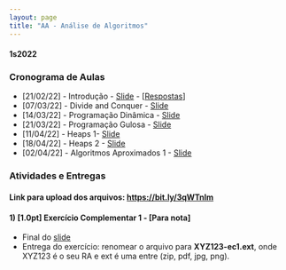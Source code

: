 ```yaml
---
layout: page
title: "AA - Análise de Algoritmos"
---
```


#### **1s2022**

### Cronograma de Aulas

- [21/02/22] - Introdução - <a href="/aa/Aula1.pdf" target="_blank">Slide</a> - [<a href="https://www.chegg.com/homework-help/algorithms-1st-edition-chapter-0-solutions-9780073523408" target="_blank">Respostas</a>]
- [07/03/22] - Divide and Conquer - <a href="/aa/Aula2.pdf" target="_blank">Slide</a>
- [14/03/22] - Programação Dinâmica - <a href="/aa/Aula3.pdf" target="_blank">Slide</a>
- [21/03/22] - Programação Gulosa - <a href="/aa/Aula4.pdf" target="_blank">Slide</a>
- [11/04/22] - Heaps 1- <a href="/aa/Aula5.pdf" target="_blank">Slide</a>
- [18/04/22] - Heaps 2 - <a href="/aa/Aula6.pdf" target="_blank">Slide</a>
- [02/04/22] - Algoritmos Aproximados 1 - <a href="/aa/Aula7.pdf" target="_blank">Slide</a>


<!--
- [15/02/22] - Apresentação da disciplina - <a href="/so/Aula1-Introducao.pdf" target="_blank">Slide</a>
- [23/02/21] - Kernel - <a href="/so/Aula2-Kernel.pdf" target="_blank">Slide</a>
- [02/03/21] - Processos - <a href="/so/Aula3-Processos.pdf" target="_blank">Slide</a>
- [09/03/21] - Threads - <a href="/so/Aula4-Threads.pdf" target="_blank">Slide</a>
- [16/03/21] - Atividade Prática - <a href="/so/labs/lab3" target="_blank">Multiprocessing vs Multithreading</a>
- [23/03/21] - Sincronismo - <a href="/so/Aula5-Sincronismo1.pdf" target="_blank">Slide</a>
- [30/03/21] - Exclusão Mútua e Semáforos - <a href="/so/Aula6-Sincronismo2.pdf" target="_blank">Slide</a>
- [06/04/21] - Eventos, Condições e Barreiras - <a href="/so/Aula7-Sincronismo3.pdf" target="_blank">Slide</a>
- [13/04/21] - Deadlock - <a href="/so/Aula8-Deadlock.pdf" target="_blank">Slide</a>
- [20/04/21] - Escalonamento de CPU - <a href="/so/Aula9-Escalonamento.pdf" target="_blank">Slide</a>
- [27/04/21] - Sistemas de Arquivos - pt.1 - <a href="/so/Aula10-SistemaArquivos.pdf" target="_blank">Slide</a>
- [04/04/21] - Sistemas de Arquivos - pt.2 - <a href="/so/Aula11-SistemaArquivos2.pdf" target="_blank">Slide</a> -->

### Atividades e Entregas

#### Link para upload dos arquivos: <a href='https://bit.ly/3qWTnlm' target="_blank">https://bit.ly/3qWTnlm</a>


#### 1) [1.0pt] Exercício Complementar 1 - [Para nota]
 - Final do <a href="/aa/Aula4.pdf" target="_blank">slide</a>
 - Entrega do exercício: renomear o arquivo para **XYZ123-ec1.ext**, onde XYZ123 é o seu RA e ext é uma entre (zip, pdf, jpg, png).


<!-- #### 1) [1.0pt] Leitura complementar 1 - [Para nota]
 - https://bit.ly/37Av2rZ

#### 2) Prática 1 - <a href="/so/pratica1" target="_blank">Módulos do kernel</a>
 - Entrega do exercício extra: renomear o arquivo para **XYZ123-modulos.pdf**, onde XYZ123 é o seu RA.

#### 3) [1.0pt] Lab 1 - <a href="/so/labs/lab1" target="_blank">Processos</a> - [Para nota]
 - Entrega do exercício: renomear o arquivo para **XYZ123-processos.zip**, onde XYZ123 é o seu RA.
 - O arquivo zip deve conter o código fonte (.py) e o relatório pedido (.doc ou .pdf)

#### 4) [1.0pt] Lab 2 - <a href="/so/labs/lab2" target="_blank">Threads</a> - [Para nota]
 - Entrega do exercício: renomear o arquivo para **XYZ123-threads.zip**, onde XYZ123 é o seu RA.
 - O arquivo zip deve conter o código fonte (.py) e o relatório pedido (.doc ou .pdf)

#### 5) [1.0pt] Lab3 - <a href="/so/labs/lab3" target="_blank">Multiprocessing vs Multithreading</a>  - [Para nota]
 - Entrega do exercício: responder as questões do forms durante a aula - <a href="https://forms.office.com/r/1TnSZihJRu" target="_blank">link</a>

#### 6) [1.0pt] Lab4 - <a href="/so/labs/lab4" target="_blank">Sincronização - Locks</a>  - [Para nota]
 - Entrega do exercício: responder as questões do forms durante a aula - <a href="https://forms.office.com/r/Pr09s3zJdh" target="_blank">link</a>

#### 7) [1.0pt] Lab5 - <a href="/so/labs/lab5" target="_blank">Semáforos</a>  - [Para nota]
 - Entrega do exercício: responder as questões do forms durante a aula - <a href="https://forms.office.com/r/qSwREdVYrj" target="_blank">link</a>

#### 8) [1.0pt] Lab6 - <a href="/so/labs/lab6" target="_blank">Eventos e Condiões</a> - [Para nota]
 - Entrega do exercício: renomear o arquivo para **XYZ123-sincronizacao.zip**, onde XYZ123 é o seu RA.
 - O arquivo zip deve conter os códigos fonte (.py)

#### 9) [3.0pt] Trabalho Final - <a href="/so/labs/trab" target="_blank">Problemas Clássicos</a> - [Para nota]
 - Trabalho em grupo de no máximo 6 alunos.
 - Entrega do exercício: renomear o arquivo para **classicos.zip**.
 - O arquivo zip deve conter as apresentações (.ppt), os códigos fonte (.py) e uma planilha com os RAs e nomes completos dos integrantes do grupo. -->
